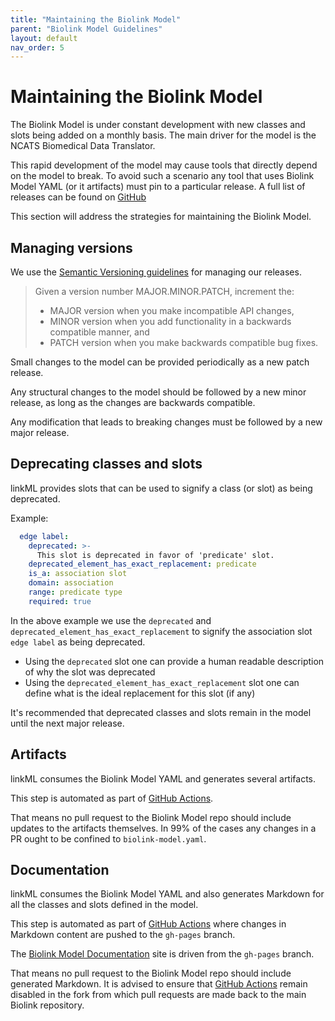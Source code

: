 ```yaml
---
title: "Maintaining the Biolink Model"
parent: "Biolink Model Guidelines"
layout: default
nav_order: 5
---
```


# Maintaining the Biolink Model

The Biolink Model is under constant development with new classes and slots being added on a monthly basis. The main driver for the model is the NCATS Biomedical Data Translator.

This rapid development of the model may cause tools that directly depend on the model to break. To avoid such a scenario any tool that uses Biolink Model YAML (or it artifacts) must pin to a particular release. A full list of releases can be found on [GitHub](https://github.com/biolink/biolink-model/releases)


This section will address the strategies for maintaining the Biolink Model.


## Managing versions

We use the [Semantic Versioning guidelines](https://semver.org/) for managing our releases.

> Given a version number MAJOR.MINOR.PATCH, increment the:
> - MAJOR version when you make incompatible API changes,
> - MINOR version when you add functionality in a backwards compatible manner, and
> - PATCH version when you make backwards compatible bug fixes.


Small changes to the model can be provided periodically as a new patch release. 

Any structural changes to the model should be followed by a new minor release, as long as the changes are backwards compatible.

Any modification that leads to breaking changes must be followed by a new major release.


## Deprecating classes and slots

linkML provides slots that can be used to signify a class (or slot) as being deprecated.

Example:
```yaml
  edge label:
    deprecated: >-
      This slot is deprecated in favor of 'predicate' slot.
    deprecated_element_has_exact_replacement: predicate
    is_a: association slot
    domain: association
    range: predicate type
    required: true
```

In the above example we use the `deprecated` and `deprecated_element_has_exact_replacement` to signify the association slot `edge label` as being deprecated.
- Using the `deprecated` slot one can provide a human readable description of why the slot was deprecated
- Using the `deprecated_element_has_exact_replacement` slot one can define what is the ideal replacement for this slot (if any)

It's recommended that deprecated classes and slots remain in the model until the next major release.


## Artifacts

linkML consumes the Biolink Model YAML and generates several artifacts.

This step is automated as part of [GitHub Actions](https://github.com/biolink/biolink-model/actions). 

That means no pull request to the Biolink Model repo should include updates to the artifacts themselves. In 99% of the cases any changes in a PR ought to be confined to `biolink-model.yaml`.


## Documentation

linkML consumes the Biolink Model YAML and also generates Markdown for all the classes and slots defined in the model.

This step is automated as part of [GitHub Actions](https://github.com/biolink/biolink-model/actions) where changes in Markdown content are pushed to the `gh-pages` branch. 

The [Biolink Model Documentation](https://biolink.github.io/biolink-model/) site is driven from the `gh-pages` branch.

That means no pull request to the Biolink Model repo should include generated Markdown. It is advised to ensure that [GitHub Actions](https://github.com/biolink/biolink-model/actions) remain disabled in the fork from which pull requests are made back to the main Biolink repository.
